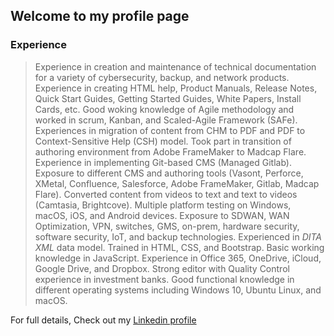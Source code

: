 ## Welcome to my profile page

### Experience
>Experience in creation and maintenance of technical documentation for a variety of cybersecurity, backup, and network products.
>Experience in creating HTML help, Product Manuals, Release Notes, Quick Start Guides, Getting Started Guides, White Papers, Install Cards, etc.
>Good woking knowledge of Agile methodology and worked in scrum, Kanban, and Scaled-Agile Framework (SAFe).
>Experiences in migration of content from CHM to PDF and PDF to Context-Sensitive Help (CSH) model.
>Took part in transition of authoring environment from Adobe FrameMaker to Madcap Flare.
>Experience in implementing Git-based CMS (Managed Gitlab).
Exposure to different CMS and authoring tools (Vasont, Perforce, XMetal, Confluence, Salesforce, Adobe FrameMaker, Gitlab, Madcap Flare).
Converted content from videos to text and text to videos (Camtasia, Brightcove).
Multiple platform testing on Windows, macOS, iOS, and Android devices.
Exposure to SDWAN, WAN Optimization, VPN, switches, GMS, on-prem, hardware security, software security, IoT, and backup technologies.
Experienced in _DITA XML_ data model.
Trained in HTML, CSS, and Bootstrap.
Basic working knowledge in JavaScript.
Experience in Office 365, OneDrive, iCloud, Google Drive, and Dropbox.
Strong editor with Quality Control experience in investment banks.
Good functional knowledge in different operating systems including Windows 10, Ubuntu Linux, and macOS.

For full details, Check out my [Linkedin profile](https://www.linkedin.com/in/ashokchandru/)
